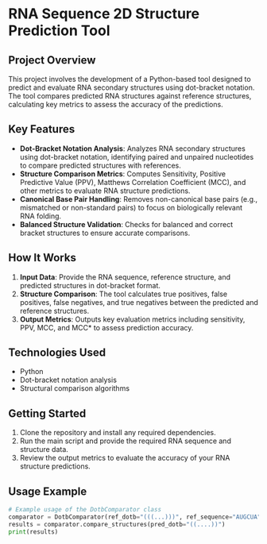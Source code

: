 # RNA Sequence 2D Structure Prediction Tool

## Project Overview
This project involves the development of a Python-based tool designed to predict and evaluate RNA secondary structures using dot-bracket notation. The tool compares predicted RNA structures against reference structures, calculating key metrics to assess the accuracy of the predictions.

## Key Features
- **Dot-Bracket Notation Analysis**: Analyzes RNA secondary structures using dot-bracket notation, identifying paired and unpaired nucleotides to compare predicted structures with references.
- **Structure Comparison Metrics**: Computes Sensitivity, Positive Predictive Value (PPV), Matthews Correlation Coefficient (MCC), and other metrics to evaluate RNA structure predictions.
- **Canonical Base Pair Handling**: Removes non-canonical base pairs (e.g., mismatched or non-standard pairs) to focus on biologically relevant RNA folding.
- **Balanced Structure Validation**: Checks for balanced and correct bracket structures to ensure accurate comparisons.

## How It Works
1. **Input Data**: Provide the RNA sequence, reference structure, and predicted structures in dot-bracket format.
2. **Structure Comparison**: The tool calculates true positives, false positives, false negatives, and true negatives between the predicted and reference structures.
3. **Output Metrics**: Outputs key evaluation metrics including sensitivity, PPV, MCC, and MCC* to assess prediction accuracy.

## Technologies Used
- Python
- Dot-bracket notation analysis
- Structural comparison algorithms

## Getting Started
1. Clone the repository and install any required dependencies.
2. Run the main script and provide the required RNA sequence and structure data.
3. Review the output metrics to evaluate the accuracy of your RNA structure predictions.

## Usage Example
```python
# Example usage of the DotbComparator class
comparator = DotbComparator(ref_dotb="(((...)))", ref_sequence="AUGCUA", canonical_only=True)
results = comparator.compare_structures(pred_dotb="((....))")
print(results)
